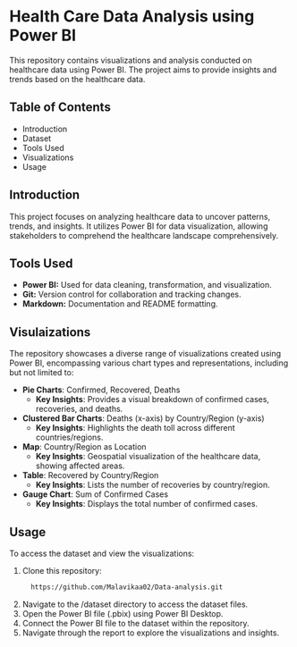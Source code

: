 # Health Care Data Analysis using Power BI
This repository contains visualizations and analysis conducted on healthcare data using Power BI. The project aims to provide insights and trends based on the healthcare data.

## Table of Contents
+ Introduction
+ Dataset
+ Tools Used
+ Visualizations
+ Usage

## Introduction
This project focuses on analyzing healthcare data to uncover patterns, trends, and insights. It utilizes Power BI for data visualization, allowing stakeholders to comprehend the healthcare landscape comprehensively.

## Tools Used
+ **Power BI:** Used for data cleaning, transformation, and visualization.
+ **Git:** Version control for collaboration and tracking changes.
+ **Markdown:** Documentation and README formatting.

## Visulaizations
The repository showcases a diverse range of visualizations created using Power BI, encompassing various chart types and representations, including but not limited to:

- **Pie Charts**: Confirmed, Recovered, Deaths
  - **Key Insights**: Provides a visual breakdown of confirmed cases, recoveries, and deaths.
- **Clustered Bar Charts**: Deaths (x-axis) by Country/Region (y-axis)
  - **Key Insights**: Highlights the death toll across different countries/regions.
- **Map**: Country/Region as Location
  - **Key Insights**: Geospatial visualization of the healthcare data, showing affected areas.
- **Table**: Recovered by Country/Region
  - **Key Insights**: Lists the number of recoveries by country/region.
- **Gauge Chart**: Sum of Confirmed Cases
  - **Key Insights**: Displays the total number of confirmed cases.

## Usage
To access the dataset and view the visualizations:

1. Clone this repository:
   ```sh
     https://github.com/Malavikaa02/Data-analysis.git

2. Navigate to the /dataset directory to access the dataset files.
3. Open the Power BI file (.pbix) using Power BI Desktop.
4. Connect the Power BI file to the dataset within the repository.
5. Navigate through the report to explore the visualizations and insights.

